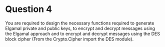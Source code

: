 # Question 4
You are required to design the necessary functions required to generate Elgamal private and public keys, to encrypt and decrypt messages using the Elgamal approach and to encrypt and decrypt messages using the DES block cipher (From the Crypto.Cipher import the DES module). 
